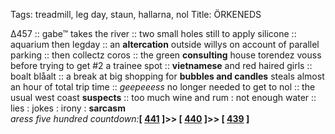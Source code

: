Tags: treadmill, leg day, staun, hallarna, nol
Title: ÖRKENEDS
  
∆457 :: gabe™ takes the river :: two small holes still to apply silicone :: aquarium then legday :: an **altercation** outside willys on account of parallel parking :: then collectz coros :: the green **consulting** house torendez vouss before trying to get #2 a trainee spot :: **vietnamese** and red haired girls :: boalt blåalt :: a break at  big shopping for **bubbles and candles** steals almost an hour of total trip time :: _geepeeess_ no longer needed to get to nol :: the usual west coast **suspects** :: too much wine and rum : not enough water :: lies : jokes : irony : **sarcasm**  
_aress five hundred countdown:_**[ [441](https://www.allmusic.com/album/blackout-mw0000487827) ]>> [ [440](https://www.allmusic.com/album/coal-miners-daughter-mw0000059673) ]>> [ [439](https://www.allmusic.com/album/sex-machine-mw0000473838) ]**  
